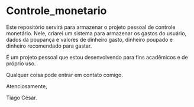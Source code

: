 # Controle_monetario
Este repositório servirá para armazenar o projeto pessoal de controle monetário. Nele, criarei um sistema para armazenar os gastos do usuário, dados da poupança e valores de dinheiro gasto, dinheiro poupado e dinheiro recomendado para gastar. 


É um projeto pessoal que estou desenvolvendo para fins acadêmicos e de próprio uso.


Qualquer coisa pode entrar em contato comigo.


Atenciosamente,

Tiago César.